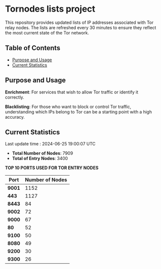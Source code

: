# Tornodes lists project

This repository provides updated lists of IP addresses associated with Tor relay nodes. The lists are refreshed every 30 minutes to ensure they reflect the most current state of the Tor network.

## Table of Contents

- [Purpose and Usage](#purpose-and-usage)
- [Current Statistics](#current-statistics)


## Purpose and Usage

**Enrichment**: For services that wish to allow Tor traffic or identify it correctly.

**Blacklisting**: For those who want to block or control Tor traffic, understanding which IPs belong to Tor can be a starting point with a high accuracy.

## Current Statistics

Last update time : 2024-06-25 19:00:07 UTC

- **Total Number of Nodes**: 7909
- **Total of Entry Nodes**: 3400

**TOP 10 PORTS USED FOR TOR ENTRY NODES**

| **Port** | **Number of Nodes** |
|------|-----------------|
| **9001**   | 1152  |
| **443**   | 1127  |
| **8443**   | 84  |
| **9002**   | 72  |
| **9000**   | 67  |
| **80**   | 52  |
| **9100**   | 50  |
| **8080**   | 49  |
| **9200**   | 30  |
| **9300**   | 26  |

